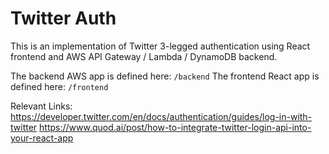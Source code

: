 # Twitter Auth

This is an implementation of Twitter 3-legged authentication using React frontend and AWS API Gateway / Lambda / DynamoDB backend.

The backend AWS app is defined here: `/backend`
The frontend React app is defined here: `/frontend`

Relevant Links:
https://developer.twitter.com/en/docs/authentication/guides/log-in-with-twitter
https://www.quod.ai/post/how-to-integrate-twitter-login-api-into-your-react-app

